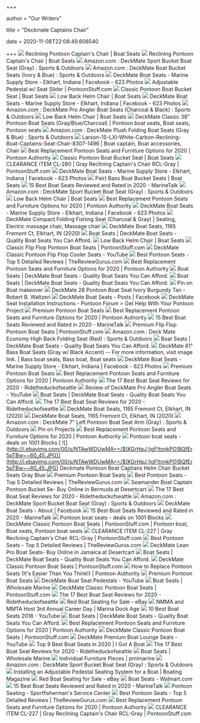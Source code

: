 +++
        
author = "Our Writers"
        
title = "Deckmate Captains Chair"
        
date = 2020-11-08T22:08:49.606540
        
+++
[ ![](https://cdn.shopify.com/s/files/1/0270/1549/products/pontoon-recliner-gray_3e4964c8-0b03-428c-a3b6-468e9d9bc567.jpg?v=1570624153)](https://cdn.shopify.com/s/files/1/0270/1549/products/pontoon-recliner-gray_3e4964c8-0b03-428c-a3b6-468e9d9bc567.jpg?v=1570624153) Reclining Pontoon Captain's Chair | Boat Seats
[ ![](https://cdn.shopify.com/s/files/1/0270/1549/products/pontoon-recliner-ivory_ce3b91e7-6be3-48b6-a93b-f830a0951d97.jpg?v=1570624153)](https://cdn.shopify.com/s/files/1/0270/1549/products/pontoon-recliner-ivory_ce3b91e7-6be3-48b6-a93b-f830a0951d97.jpg?v=1570624153) Reclining Pontoon Captain's Chair | Boat Seats
[ ![](https://images-na.ssl-images-amazon.com/images/I/81%2B8XDll6%2BL._AC_SL1500_.jpg)](https://images-na.ssl-images-amazon.com/images/I/81%2B8XDll6%2BL._AC_SL1500_.jpg) Amazon.com : DeckMate Sport Bucket Boat Seat (Gray) : Sports & Outdoors
[ ![](https://images-na.ssl-images-amazon.com/images/I/41vGnarZYhL._AC_SX425_.jpg)](https://images-na.ssl-images-amazon.com/images/I/41vGnarZYhL._AC_SX425_.jpg) Amazon.com : DeckMate Boat Bucket Seats (Ivory & Blue) : Sports & Outdoors
[ ![](https://lookaside.fbsbx.com/lookaside/crawler/media/?media_id=3343241542426076)](https://lookaside.fbsbx.com/lookaside/crawler/media/?media_id=3343241542426076) DeckMate Boat Seats - Marine Supply Store - Elkhart, Indiana | Facebook -  623 Photos
[ ![](https://cdn.shopify.com/s/files/1/0270/1599/products/FA2A1125-sized.jpg?v=1532630974)](https://cdn.shopify.com/s/files/1/0270/1599/products/FA2A1125-sized.jpg?v=1532630974) Adjustable Pedestal w/ Seat Slider | PontoonStuff.com
[ ![](https://cdn.shopify.com/s/files/1/0270/1549/products/BS-100-boat-seats_copy.jpg?v=1570636038)](https://cdn.shopify.com/s/files/1/0270/1549/products/BS-100-boat-seats_copy.jpg?v=1570636038) Classic Pontoon Boat Bucket Seat | Boat Seats
[ ![](https://cdn.shopify.com/s/files/1/0270/1549/products/Gray-Helm-Chair_61d40917-12ec-4ee3-a94c-59e511198f0c.jpg?v=1570636101)](https://cdn.shopify.com/s/files/1/0270/1549/products/Gray-Helm-Chair_61d40917-12ec-4ee3-a94c-59e511198f0c.jpg?v=1570636101) Low Back Helm Chair | Boat Seats
[ ![](https://lookaside.fbsbx.com/lookaside/crawler/media/?media_id=3365197416897155)](https://lookaside.fbsbx.com/lookaside/crawler/media/?media_id=3365197416897155) DeckMate Boat Seats - Marine Supply Store - Elkhart, Indiana | Facebook -  623 Photos
[ ![](https://images-na.ssl-images-amazon.com/images/I/41K5HZIgF0L._AC_.jpg)](https://images-na.ssl-images-amazon.com/images/I/41K5HZIgF0L._AC_.jpg) Amazon.com : DeckMate Pro Angler Boat Seats (Charcoal & Black) : Sports &  Outdoors
[ ![](https://cdn.shopify.com/s/files/1/0270/1549/products/Gray-Helm-Chair-1_1d16d6b4-e132-4ce2-bc8d-4a78e25b8642.jpg?v=1570636101)](https://cdn.shopify.com/s/files/1/0270/1549/products/Gray-Helm-Chair-1_1d16d6b4-e132-4ce2-bc8d-4a78e25b8642.jpg?v=1570636101) Low Back Helm Chair | Boat Seats
[ ![](https://i.pinimg.com/originals/06/36/ae/0636aedbcc57814ae3d1be8c955ffc68.jpg)](https://i.pinimg.com/originals/06/36/ae/0636aedbcc57814ae3d1be8c955ffc68.jpg) DeckMate Classic 38" Pontoon Boat Seats (Gray/Blue/Charcoal) | Pontoon boat  seats, Boat seats, Pontoon seats
[ ![](https://images-na.ssl-images-amazon.com/images/I/61mnKycF00L._AC_SL1024_.jpg)](https://images-na.ssl-images-amazon.com/images/I/61mnKycF00L._AC_SL1024_.jpg) Amazon.com : DeckMate Plush Folding Boat Seats (Gray & Blue) : Sports &  Outdoors
[ ![](https://i.pinimg.com/originals/98/23/cf/9823cf1daef078fb613e1ec2ca7711ac.jpg)](https://i.pinimg.com/originals/98/23/cf/9823cf1daef078fb613e1ec2ca7711ac.jpg) Larson-15-LXI-White-Carbon-Reclining-Boat-Captains-Seat-Chair-8307-1496 |  Boat captain, Boat accessories, Chair
[ ![](https://m.media-amazon.com/images/I/41UMHfKHSSL.jpg)](https://m.media-amazon.com/images/I/41UMHfKHSSL.jpg) Best Replacement Pontoon Seats and Furniture Options for 2020 | Pontoon  Authority
[ ![](https://cdn.shopify.com/s/files/1/0270/1549/products/bs-drawing.jpg?v=1570636038)](https://cdn.shopify.com/s/files/1/0270/1549/products/bs-drawing.jpg?v=1570636038) Classic Pontoon Boat Bucket Seat | Boat Seats
[ ![](https://cdn.shopify.com/s/files/1/0270/1599/products/CL-280_1.jpg?v=1586442120)](https://cdn.shopify.com/s/files/1/0270/1599/products/CL-280_1.jpg?v=1586442120) CLEARANCE ITEM CL-280 | Gray Reclining Captain's Chair RCL-Gray |  PontoonStuff.com
[ ![](https://lookaside.fbsbx.com/lookaside/crawler/media/?media_id=3321392411277656)](https://lookaside.fbsbx.com/lookaside/crawler/media/?media_id=3321392411277656) DeckMate Boat Seats - Marine Supply Store - Elkhart, Indiana | Facebook -  623 Photos
[ ![](https://cdn.shopify.com/s/files/1/0270/1549/products/bass-boat-seats-l100-401_d638f1d6-c036-45fa-9a24-badf34ba44e8.jpg?v=1487387798)](https://cdn.shopify.com/s/files/1/0270/1549/products/bass-boat-seats-l100-401_d638f1d6-c036-45fa-9a24-badf34ba44e8.jpg?v=1487387798) Pair) Bass Boat Bucket Seats | Boat Seats
[ ![](https://www.marinetalk.com/wp-content/uploads/2019/10/best-boat-seats.jpg)](https://www.marinetalk.com/wp-content/uploads/2019/10/best-boat-seats.jpg) 15 Best Boat Seats Reviewed and Rated in 2020 - MarineTalk
[ ![](https://images-na.ssl-images-amazon.com/images/I/61IQkYlaTFL._AC_SX569_.jpg)](https://images-na.ssl-images-amazon.com/images/I/61IQkYlaTFL._AC_SX569_.jpg) Amazon.com : DeckMate Sport Bucket Boat Seat (Gray) : Sports & Outdoors
[ ![](https://cdn.shopify.com/s/files/1/0270/1549/products/dimensions_cba99074-0dbd-4660-bec9-1cd1349c754b.jpg?v=1570636101)](https://cdn.shopify.com/s/files/1/0270/1549/products/dimensions_cba99074-0dbd-4660-bec9-1cd1349c754b.jpg?v=1570636101) Low Back Helm Chair | Boat Seats
[ ![](https://m.media-amazon.com/images/I/41zK5Rqj4wL.jpg)](https://m.media-amazon.com/images/I/41zK5Rqj4wL.jpg) Best Replacement Pontoon Seats and Furniture Options for 2020 | Pontoon  Authority
[ ![](https://lookaside.fbsbx.com/lookaside/crawler/media/?media_id=3278324442251120)](https://lookaside.fbsbx.com/lookaside/crawler/media/?media_id=3278324442251120) DeckMate Boat Seats - Marine Supply Store - Elkhart, Indiana | Facebook -  623 Photos
[ ![](https://i.pinimg.com/474x/51/6c/3e/516c3e85d7344fdebff24220a33795f5.jpg)](https://i.pinimg.com/474x/51/6c/3e/516c3e85d7344fdebff24220a33795f5.jpg) DeckMate Compact Folding Fishing Seat (Charcoal & Gray) | Seating, Electric  massage chair, Massage chair
[ ![](https://scontent.fymy1-2.fna.fbcdn.net/v/t1.0-9/s720x720/115822651_3136396883110544_3256863668390320379_n.png?_nc_cat=111&_nc_sid=da1649&_nc_ohc=oKtqCkIXHY8AX-L5evZ&_nc_ht=scontent.fymy1-2.fna&oh=4a34f4c95f63fe40884e7003a94472f7&oe=5F998C73)](https://scontent.fymy1-2.fna.fbcdn.net/v/t1.0-9/s720x720/115822651_3136396883110544_3256863668390320379_n.png?_nc_cat=111&_nc_sid=da1649&_nc_ohc=oKtqCkIXHY8AX-L5evZ&_nc_ht=scontent.fymy1-2.fna&oh=4a34f4c95f63fe40884e7003a94472f7&oe=5F998C73) DeckMate Boat Seats, 1165 Fremont Ct, Elkhart, IN (2020)
[ ![](https://cdn.shopify.com/s/files/1/0270/1549/t/23/assets/custom_showcase2_img.jpg?v=8951166751557180748)](https://cdn.shopify.com/s/files/1/0270/1549/t/23/assets/custom_showcase2_img.jpg?v=8951166751557180748) Boat Seats | DeckMate Boat Seats - Quality Boat Seats You Can Afford.
[ ![](https://cdn.shopify.com/s/files/1/0270/1549/products/Ivory-Helm-Chair-3_35a6c1a6-37a9-4c2b-983e-b985945114a7.jpg?v=1570636101)](https://cdn.shopify.com/s/files/1/0270/1549/products/Ivory-Helm-Chair-3_35a6c1a6-37a9-4c2b-983e-b985945114a7.jpg?v=1570636101) Low Back Helm Chair | Boat Seats
[ ![](https://cdn.shopify.com/s/files/1/0270/1599/products/Gray_Blue_Charcoal_FlipFlop.jpg?v=1564676682)](https://cdn.shopify.com/s/files/1/0270/1599/products/Gray_Blue_Charcoal_FlipFlop.jpg?v=1564676682) Classic Flip Flop Pontoon Boat Seats | PontoonStuff.com
[ ![](https://i.ytimg.com/vi/XtVq_R7YM4k/maxresdefault.jpg)](https://i.ytimg.com/vi/XtVq_R7YM4k/maxresdefault.jpg) DeckMate Classic Pontoon Flip Flop Cooler Seats - YouTube
[ ![](https://ws-na.amazon-adsystem.com/widgets/q?_encoding=UTF8&ASIN=B019CXN1J2&Format=_SL250_&ID=AsinImage&MarketPlace=US&ServiceVersion=20070822&WS=1&tag=reviewgurussep19-20)](https://ws-na.amazon-adsystem.com/widgets/q?_encoding=UTF8&ASIN=B019CXN1J2&Format=_SL250_&ID=AsinImage&MarketPlace=US&ServiceVersion=20070822&WS=1&tag=reviewgurussep19-20) Best Pontoon Seats - Top 5 Detailed Reviews | TheReviewGurus.com
[ ![](https://i0.wp.com/www.pontoonauthority.com/wp-content/uploads/2019/07/old-pontoon-seats.jpeg)](https://i0.wp.com/www.pontoonauthority.com/wp-content/uploads/2019/07/old-pontoon-seats.jpeg) Best Replacement Pontoon Seats and Furniture Options for 2020 | Pontoon  Authority
[ ![](https://cdn.shopify.com/s/files/1/0270/1549/t/23/assets/custom_showcase1_img.jpg?v=16908472255404052204)](https://cdn.shopify.com/s/files/1/0270/1549/t/23/assets/custom_showcase1_img.jpg?v=16908472255404052204) Boat Seats | DeckMate Boat Seats - Quality Boat Seats You Can Afford.
[ ![](https://cdn.shopify.com/s/files/1/0270/1549/t/23/assets/slide2_image.jpg?v=15030559440500889775)](https://cdn.shopify.com/s/files/1/0270/1549/t/23/assets/slide2_image.jpg?v=15030559440500889775) Boat Seats | DeckMate Boat Seats - Quality Boat Seats You Can Afford.
[ ![](https://i.pinimg.com/originals/18/8b/3b/188b3b966eefe4f5fc6a0cfc5599137b.jpg)](https://i.pinimg.com/originals/18/8b/3b/188b3b966eefe4f5fc6a0cfc5599137b.jpg) Pin on Boat makeover
[ ![](http://ecx.images-amazon.com/images/I/31jBZtHsrmL.jpg)](http://ecx.images-amazon.com/images/I/31jBZtHsrmL.jpg) DeckMate 28 Pontoon Boat Seat Ivory Burgundy Tan - Robert B. Waltzeri
[ ![](https://lookaside.fbsbx.com/lookaside/crawler/media/?media_id=3236329319783966)](https://lookaside.fbsbx.com/lookaside/crawler/media/?media_id=3236329319783966) DeckMate Boat Seats - Posts | Facebook
[ ![](http://www.pontoonboatforum.com/uploads/1474/cooler-boat-seats.jpg)](http://www.pontoonboatforum.com/uploads/1474/cooler-boat-seats.jpg) DeckMate Seat Installation Instructions - Pontoon Forum > Get Help With  Your Pontoon Project
[ ![](https://www.canadapontoon.com/images/virtuemart/product/resized/boat-seats-pff-301_250x250.jpg)](https://www.canadapontoon.com/images/virtuemart/product/resized/boat-seats-pff-301_250x250.jpg) Premium Pontoon Boat Seats
[ ![](https://m.media-amazon.com/images/I/412iQQ4BzBL.jpg)](https://m.media-amazon.com/images/I/412iQQ4BzBL.jpg) Best Replacement Pontoon Seats and Furniture Options for 2020 | Pontoon  Authority
[ ![](https://www.marinetalk.com/wp-content/uploads/2019/10/Seamander-Captain-Bucket-Seats.jpg)](https://www.marinetalk.com/wp-content/uploads/2019/10/Seamander-Captain-Bucket-Seats.jpg) 15 Best Boat Seats Reviewed and Rated in 2020 - MarineTalk
[ ![](https://cdn.shopify.com/s/files/1/0270/1599/products/Ivory_-Green.-Tan.jpg?v=1564676743)](https://cdn.shopify.com/s/files/1/0270/1599/products/Ivory_-Green.-Tan.jpg?v=1564676743) Premium Flip Flop Pontoon Boat Seats | PontoonStuff.com
[ ![](https://images-na.ssl-images-amazon.com/images/I/61KZoA4nSTL._AC_SX522_.jpg)](https://images-na.ssl-images-amazon.com/images/I/61KZoA4nSTL._AC_SX522_.jpg) Amazon.com : Deck Mate Economy High Back Folding Seat (Red) : Sports &  Outdoors
[ ![](https://cdn.shopify.com/s/files/1/0270/1549/t/23/assets/slide3_image.jpg?v=1268874766324485172)](https://cdn.shopify.com/s/files/1/0270/1549/t/23/assets/slide3_image.jpg?v=1268874766324485172) Boat Seats | DeckMate Boat Seats - Quality Boat Seats You Can Afford.
[ ![](https://i.pinimg.com/originals/3c/30/77/3c307782143da2da1d9be93fd2306bc0.jpg)](https://i.pinimg.com/originals/3c/30/77/3c307782143da2da1d9be93fd2306bc0.jpg) DeckMate 61" Bass Boat Seats (Gray w/ Black Accent) -- For more  information, visit image link. | Bass boat seats, Bass boat, Boat seats
[ ![](https://lookaside.fbsbx.com/lookaside/crawler/media/?media_id=310082312408696)](https://lookaside.fbsbx.com/lookaside/crawler/media/?media_id=310082312408696) DeckMate Boat Seats - Marine Supply Store - Elkhart, Indiana | Facebook -  623 Photos
[ ![](https://www.canadapontoon.com/images/virtuemart/product/resized/boat-seats-llb-301_250x250.jpg)](https://www.canadapontoon.com/images/virtuemart/product/resized/boat-seats-llb-301_250x250.jpg) Premium Pontoon Boat Seats
[ ![](https://m.media-amazon.com/images/I/41qCu8Lvg1L.jpg)](https://m.media-amazon.com/images/I/41qCu8Lvg1L.jpg) Best Replacement Pontoon Seats and Furniture Options for 2020 | Pontoon  Authority
[ ![](https://www.ridetheducksofseattle.com/wp-content/uploads/2020/10/northcaption-removebg-preview.jpg)](https://www.ridetheducksofseattle.com/wp-content/uploads/2020/10/northcaption-removebg-preview.jpg) The 17 Best Boat Seat Reviews for 2020 - Ridetheduckofseattle
[ ![](https://i.ytimg.com/vi/52jm7zBW_yU/maxresdefault.jpg)](https://i.ytimg.com/vi/52jm7zBW_yU/maxresdefault.jpg) Review of DeckMate Pro Angler Boat Seats - YouTube
[ ![](https://cdn.shopify.com/s/files/1/0270/1549/t/23/assets/slide5_image.jpg?v=7658083911708973495)](https://cdn.shopify.com/s/files/1/0270/1549/t/23/assets/slide5_image.jpg?v=7658083911708973495) Boat Seats | DeckMate Boat Seats - Quality Boat Seats You Can Afford.
[ ![](https://www.ridetheducksofseattle.com/wp-content/uploads/2020/10/Wise-Economy-Low-Back.jpg)](https://www.ridetheducksofseattle.com/wp-content/uploads/2020/10/Wise-Economy-Low-Back.jpg) The 17 Best Boat Seat Reviews for 2020 - Ridetheduckofseattle
[ ![](https://scontent.fymy1-2.fna.fbcdn.net/v/t1.0-9/102907518_3024813100935590_429449862463722683_n.jpg?_nc_cat=110&_nc_sid=da1649&_nc_ohc=dwhhr8bOBP8AX-n9s2j&_nc_ht=scontent.fymy1-2.fna&oh=27a7d44ec1df657d9d70e6c2d64b81cc&oe=5F9964C2)](https://scontent.fymy1-2.fna.fbcdn.net/v/t1.0-9/102907518_3024813100935590_429449862463722683_n.jpg?_nc_cat=110&_nc_sid=da1649&_nc_ohc=dwhhr8bOBP8AX-n9s2j&_nc_ht=scontent.fymy1-2.fna&oh=27a7d44ec1df657d9d70e6c2d64b81cc&oe=5F9964C2) DeckMate Boat Seats, 1165 Fremont Ct, Elkhart, IN (2020)
[ ![](https://scontent.fymy1-1.fna.fbcdn.net/v/t1.0-9/s720x720/118267180_3215898341827064_8197013747984792224_n.png?_nc_cat=109&_nc_sid=da1649&_nc_ohc=UzGGMlQEYQQAX8wCYRV&_nc_ht=scontent.fymy1-1.fna&oh=cf55646d2e97b8379406fe20ffbea906&oe=5F993DBB)](https://scontent.fymy1-1.fna.fbcdn.net/v/t1.0-9/s720x720/118267180_3215898341827064_8197013747984792224_n.png?_nc_cat=109&_nc_sid=da1649&_nc_ohc=UzGGMlQEYQQAX8wCYRV&_nc_ht=scontent.fymy1-1.fna&oh=cf55646d2e97b8379406fe20ffbea906&oe=5F993DBB) DeckMate Boat Seats, 1165 Fremont Ct, Elkhart, IN (2020)
[ ![](https://images-na.ssl-images-amazon.com/images/I/41244bgv89L._AC_SX425_.jpg)](https://images-na.ssl-images-amazon.com/images/I/41244bgv89L._AC_SX425_.jpg) Amazon.com : DeckMate 7" Left Pontoon Boat Seat Arm (Gray) : Sports &  Outdoors
[ ![](https://i.pinimg.com/originals/7a/c4/3e/7ac43e17d77bc0456e0be3652807aca8.jpg)](https://i.pinimg.com/originals/7a/c4/3e/7ac43e17d77bc0456e0be3652807aca8.jpg) Pin on Projects
[ ![](https://i0.wp.com/www.pontoonauthority.com/wp-content/plugins/aawp/public/assets/img/thumb-spacer.png)](https://i0.wp.com/www.pontoonauthority.com/wp-content/plugins/aawp/public/assets/img/thumb-spacer.png) Best Replacement Pontoon Seats and Furniture Options for 2020 | Pontoon  Authority
[ ![](http://assets.suredone.com/2328/media-photos/1062765-bennington-beige-reclining-vinyl-pontoon-boat-captains-seat-chair-w-logo-second.jpeg)](http://assets.suredone.com/2328/media-photos/1062765-bennington-beige-reclining-vinyl-pontoon-boat-captains-seat-chair-w-logo-second.jpeg) Pontoon boat seats - deals on 1001 Blocks
[ ![](http://i.ebayimg.com/00/s/NTAwWDUwMA==/$(KGrHqJ,!jgF!tnnkPO!BQfEr5pTBw~~60_45.JPG)](http://i.ebayimg.com/00/s/NTAwWDUwMA==/$(KGrHqJ,!jgF!tnnkPO!BQfEr5pTBw~~60_45.JPG) Deckmate Pontoon Boat Captians Helm Chair Bucket Seats Gray Blue
[ ![](https://www.canadapontoon.com/images/virtuemart/product/resized/boat-seats-FG35-301_250x250.jpg)](https://www.canadapontoon.com/images/virtuemart/product/resized/boat-seats-FG35-301_250x250.jpg) Premium Pontoon Boat Seats
[ ![](https://ws-na.amazon-adsystem.com/widgets/q?_encoding=UTF8&ASIN=B07KG6B9VM&Format=_SL250_&ID=AsinImage&MarketPlace=US&ServiceVersion=20070822&WS=1&tag=reviewgurussep19-20)](https://ws-na.amazon-adsystem.com/widgets/q?_encoding=UTF8&ASIN=B07KG6B9VM&Format=_SL250_&ID=AsinImage&MarketPlace=US&ServiceVersion=20070822&WS=1&tag=reviewgurussep19-20) Best Pontoon Seats - Top 5 Detailed Reviews | TheReviewGurus.com
[ ![](https://images-na.ssl-images-amazon.com/images/I/41xk63USbhL.jpg)](https://images-na.ssl-images-amazon.com/images/I/41xk63USbhL.jpg) Seamander Boat Captain Pontoon Bucket Se- Buy Online in Bermuda at  Desertcart
[ ![](https://www.ridetheducksofseattle.com/wp-content/uploads/2020/10/North-Captain-T1-Deluxe-Low-Back.jpg)](https://www.ridetheducksofseattle.com/wp-content/uploads/2020/10/North-Captain-T1-Deluxe-Low-Back.jpg) The 17 Best Boat Seat Reviews for 2020 - Ridetheduckofseattle
[ ![](https://images-na.ssl-images-amazon.com/images/I/41dYcx9s7kL._AC_UL160_SR160,160_.jpg)](https://images-na.ssl-images-amazon.com/images/I/41dYcx9s7kL._AC_UL160_SR160,160_.jpg) Amazon.com : DeckMate Sport Bucket Boat Seat (Gray) : Sports & Outdoors
[ ![](https://lookaside.fbsbx.com/lookaside/crawler/media/?media_id=364106747006252)](https://lookaside.fbsbx.com/lookaside/crawler/media/?media_id=364106747006252) DeckMate Boat Seats - About | Facebook
[ ![](https://i.ytimg.com/vi/0Lftvo1Fgfw/maxresdefault.jpg)](https://i.ytimg.com/vi/0Lftvo1Fgfw/maxresdefault.jpg) 15 Best Boat Seats Reviewed and Rated in 2020 - MarineTalk
[ ![](http://i.ebayimg.com/images/g/CTIAAOSwEK9UCiCb/s-l300.jpg)](http://i.ebayimg.com/images/g/CTIAAOSwEK9UCiCb/s-l300.jpg) Pontoon boat seats - deals on 1001 Blocks
[ ![](https://i.pinimg.com/236x/7b/56/f4/7b56f4b10fdf5cba9162ef07f8142b94.jpg)](https://i.pinimg.com/236x/7b/56/f4/7b56f4b10fdf5cba9162ef07f8142b94.jpg) DeckMate Classic Pontoon Boat Seats | PontoonStuff.com | Pontoon boat, Boat  seats, Pontoon boat seats
[ ![](https://cdn.shopify.com/s/files/1/0270/1599/products/CL-227_1.jpg?v=1587063052)](https://cdn.shopify.com/s/files/1/0270/1599/products/CL-227_1.jpg?v=1587063052) CLEARANCE ITEM CL-227 | Gray Reclining Captain's Chair RCL-Gray |  PontoonStuff.com
[ ![](https://ws-na.amazon-adsystem.com/widgets/q?_encoding=UTF8&ASIN=B07V9J9V6Z&Format=_SL250_&ID=AsinImage&MarketPlace=US&ServiceVersion=20070822&WS=1&tag=reviewgurussep19-20)](https://ws-na.amazon-adsystem.com/widgets/q?_encoding=UTF8&ASIN=B07V9J9V6Z&Format=_SL250_&ID=AsinImage&MarketPlace=US&ServiceVersion=20070822&WS=1&tag=reviewgurussep19-20) Best Pontoon Seats - Top 5 Detailed Reviews | TheReviewGurus.com
[ ![](https://m.media-amazon.com/images/I/51I+2pkUp-L.jpg)](https://m.media-amazon.com/images/I/51I+2pkUp-L.jpg) DeckMate Lean Pro Boat Seats- Buy Online in Jamaica at Desertcart
[ ![](https://cdn.shopify.com/s/files/1/0270/1549/t/23/assets/custom_showcase3_img.jpg?v=959858692281985772)](https://cdn.shopify.com/s/files/1/0270/1549/t/23/assets/custom_showcase3_img.jpg?v=959858692281985772) Boat Seats | DeckMate Boat Seats - Quality Boat Seats You Can Afford.
[ ![](https://cdn.shopify.com/s/files/1/0270/1599/products/boat-seats-llb-200_200x200.jpeg?v=1530732066)](https://cdn.shopify.com/s/files/1/0270/1599/products/boat-seats-llb-200_200x200.jpeg?v=1530732066) DeckMate Classic Pontoon Boat Seats | PontoonStuff.com
[ ![](https://i.ytimg.com/vi/-oP91Jv9ULw/maxresdefault.jpg)](https://i.ytimg.com/vi/-oP91Jv9ULw/maxresdefault.jpg) How to Replace Pontoon Seats (It's Easier Than You Think!) | Pontoon  Authority
[ ![](https://www.canadapontoon.com/images/virtuemart/product/resized/boat-seats-rlb-301_250x250.jpg)](https://www.canadapontoon.com/images/virtuemart/product/resized/boat-seats-rlb-301_250x250.jpg) Premium Pontoon Boat Seats
[ ![](https://i.ytimg.com/vi/tMsMCqDplgo/maxresdefault.jpg)](https://i.ytimg.com/vi/tMsMCqDplgo/maxresdefault.jpg) DeckMate Boat Seat Pedestals - YouTube
[ ![](https://cdn11.bigcommerce.com/s-6rtev5owwo/images/stencil/190x250/u/apiq4d2et__17694.original.jpg)](https://cdn11.bigcommerce.com/s-6rtev5owwo/images/stencil/190x250/u/apiq4d2et__17694.original.jpg) Boat Seats | Wholesale Marine
[ ![](https://cdn.shopify.com/s/files/1/0270/1599/products/boat-seats-c28-200_200x200.jpeg?v=1530731717)](https://cdn.shopify.com/s/files/1/0270/1599/products/boat-seats-c28-200_200x200.jpeg?v=1530731717) DeckMate Classic Pontoon Boat Seats | PontoonStuff.com
[ ![](https://www.ridetheducksofseattle.com/wp-content/uploads/2020/10/best-boat-seats.jpg)](https://www.ridetheducksofseattle.com/wp-content/uploads/2020/10/best-boat-seats.jpg) The 17 Best Boat Seat Reviews for 2020 - Ridetheduckofseattle
[ ![](https://i.ebayimg.com/thumbs/images/g/aQQAAOSwLydee-sR/s-l225.jpg)](https://i.ebayimg.com/thumbs/images/g/aQQAAOSwLydee-sR/s-l225.jpg) Red Boat Seating for Sale - eBay
[ ![](https://www.marinadockage.com/wp-content/uploads/2020/02/Career-Fair-2-18.jpg)](https://www.marinadockage.com/wp-content/uploads/2020/02/Career-Fair-2-18.jpg) NMMA and MMTA Host 3rd Annual Career Day | Marina Dock Age
[ ![](https://i.ytimg.com/vi/eKFWEkU6aCM/maxresdefault.jpg)](https://i.ytimg.com/vi/eKFWEkU6aCM/maxresdefault.jpg) 10 Best Boat Seats 2018 - YouTube
[ ![](https://cdn.shopify.com/s/files/1/0270/1549/t/23/assets/custom_showcase4_img.jpg?v=529357493340815293)](https://cdn.shopify.com/s/files/1/0270/1549/t/23/assets/custom_showcase4_img.jpg?v=529357493340815293) Boat Seats | DeckMate Boat Seats - Quality Boat Seats You Can Afford.
[ ![](https://i0.wp.com/www.pontoonauthority.com/wp-content/uploads/2019/07/replacement-pontoon-seats.png)](https://i0.wp.com/www.pontoonauthority.com/wp-content/uploads/2019/07/replacement-pontoon-seats.png) Best Replacement Pontoon Seats and Furniture Options for 2020 | Pontoon  Authority
[ ![](https://cdn.shopify.com/s/files/1/0270/1599/products/boat-seats-cfg56-200_200x200.jpeg?v=1531845524)](https://cdn.shopify.com/s/files/1/0270/1599/products/boat-seats-cfg56-200_200x200.jpeg?v=1531845524) DeckMate Classic Pontoon Boat Seats | PontoonStuff.com
[ ![](https://i.ytimg.com/vi/ShLp1sRo3c8/maxresdefault.jpg)](https://i.ytimg.com/vi/ShLp1sRo3c8/maxresdefault.jpg) DeckMate Premium Boat Lounge Seats - YouTube
[ ![](https://ws-na.amazon-adsystem.com/widgets/q?_encoding=UTF8&ASIN=B0000C6EUJ&Format=_SL250_&ID=AsinImage&MarketPlace=US&ServiceVersion=20070822&WS=1&tag=ra-igotaboat-20&language=en_US)](https://ws-na.amazon-adsystem.com/widgets/q?_encoding=UTF8&ASIN=B0000C6EUJ&Format=_SL250_&ID=AsinImage&MarketPlace=US&ServiceVersion=20070822&WS=1&tag=ra-igotaboat-20&language=en_US) Top 9 Best Boat Seats in 2020 | I Got A Boat
[ ![](https://www.ridetheducksofseattle.com/wp-content/uploads/2020/10/Leadpro-Folding-Deck-Chair-Boat-Seat.jpg)](https://www.ridetheducksofseattle.com/wp-content/uploads/2020/10/Leadpro-Folding-Deck-Chair-Boat-Seat.jpg) The 17 Best Boat Seat Reviews for 2020 - Ridetheduckofseattle
[ ![](https://cdn11.bigcommerce.com/s-6rtev5owwo/images/stencil/190x250/products/230051/185046/WIS-8WD120LS-1009_White-Navy-Blue__74220.1558352730.jpg?c=2)](https://cdn11.bigcommerce.com/s-6rtev5owwo/images/stencil/190x250/products/230051/185046/WIS-8WD120LS-1009_White-Navy-Blue__74220.1558352730.jpg?c=2) Boat Seats | Wholesale Marine
[ ![](https://static.wixstatic.com/media/1c5dea_e6eeabcb24b24c86ae4b077a8cd2cf31.jpeg/v1/fill/w_270,h_270,al_c,q_80,usm_0.66_1.00_0.01/1c5dea_e6eeabcb24b24c86ae4b077a8cd2cf31.webp)](https://static.wixstatic.com/media/1c5dea_e6eeabcb24b24c86ae4b077a8cd2cf31.jpeg/v1/fill/w_270,h_270,al_c,q_80,usm_0.66_1.00_0.01/1c5dea_e6eeabcb24b24c86ae4b077a8cd2cf31.webp) Individual Furniture Pieces | pmimarine
[ ![](https://images-na.ssl-images-amazon.com/images/I/611us2ov8mL._AC_UL160_SR160,160_.jpg)](https://images-na.ssl-images-amazon.com/images/I/611us2ov8mL._AC_UL160_SR160,160_.jpg) Amazon.com : DeckMate Sport Bucket Boat Seat (Gray) : Sports & Outdoors
[ ![](http://thumbor-prod-us-east-1.photo.aws.arc.pub/x_wSJvNoxS_EzL8q2u3r8tVT70U=/arc-anglerfish-arc2-prod-bonnier/public/PN5NXKDNEFEZBLDNQ5G3VOXWKU.jpg)](http://thumbor-prod-us-east-1.photo.aws.arc.pub/x_wSJvNoxS_EzL8q2u3r8tVT70U=/arc-anglerfish-arc2-prod-bonnier/public/PN5NXKDNEFEZBLDNQ5G3VOXWKU.jpg) Installing an Adjustable Pedestal Seating System for a Boat | Boating  Magazine
[ ![](https://i.ebayimg.com/thumbs/images/g/QhsAAOSwM9RbKRmI/s-l225.jpg)](https://i.ebayimg.com/thumbs/images/g/QhsAAOSwM9RbKRmI/s-l225.jpg) Red Boat Seating for Sale - eBay
[ ![](https://i5.walmartimages.com/asr/38405ad6-bcda-4339-89ec-b3780762332a_1.b9eac819514abeceb1d3b0d7ff4f4fae.jpeg?odnHeight=200&odnWidth=200&odnBg=ffffff)](https://i5.walmartimages.com/asr/38405ad6-bcda-4339-89ec-b3780762332a_1.b9eac819514abeceb1d3b0d7ff4f4fae.jpeg?odnHeight=200&odnWidth=200&odnBg=ffffff) Boat Seats - Walmart.com
[ ![](https://www.marinetalk.com/wp-content/uploads/2019/10/most-comfortable-boat-seats.jpg)](https://www.marinetalk.com/wp-content/uploads/2019/10/most-comfortable-boat-seats.jpg) 15 Best Boat Seats Reviewed and Rated in 2020 - MarineTalk
[ ![](https://sportfishermans-service.com/wp-content/uploads/2017/01/premiumcapt.png)](https://sportfishermans-service.com/wp-content/uploads/2017/01/premiumcapt.png) Pontoon Seating - Sportfisherman's Service Center
[ ![](https://ws-na.amazon-adsystem.com/widgets/q?_encoding=UTF8&ASIN=B004AMZYDM&Format=_SL250_&ID=AsinImage&MarketPlace=US&ServiceVersion=20070822&WS=1&tag=reviewgurussep19-20)](https://ws-na.amazon-adsystem.com/widgets/q?_encoding=UTF8&ASIN=B004AMZYDM&Format=_SL250_&ID=AsinImage&MarketPlace=US&ServiceVersion=20070822&WS=1&tag=reviewgurussep19-20) Best Pontoon Seats - Top 5 Detailed Reviews | TheReviewGurus.com
[ ![](https://i0.wp.com/www.pontoonauthority.com/wp-content/uploads/2019/07/replaced-pontoon-seats.jpg)](https://i0.wp.com/www.pontoonauthority.com/wp-content/uploads/2019/07/replaced-pontoon-seats.jpg) Best Replacement Pontoon Seats and Furniture Options for 2020 | Pontoon  Authority
[ ![](http://cdn.shopify.com/s/files/1/0270/1599/products/CL-227_2_1024x1024.jpg?v=1587063052)](http://cdn.shopify.com/s/files/1/0270/1599/products/CL-227_2_1024x1024.jpg?v=1587063052) CLEARANCE ITEM CL-227 | Gray Reclining Captain's Chair RCL-Gray |  PontoonStuff.com
